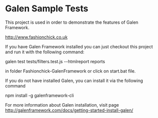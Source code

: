 <h1>Galen Sample Tests</h1>

This project is used in order to demonstrate the features of Galen Framework.

http://www.fashionchick.co.uk

If you have Galen Framework installed you can just checkout this project and run it with the following command:

galen test tests/filters.test.js --htmlreport reports

in folder Fashionchick-GalenFramework or click on start.bat file.

If you do not have installed Galen, you can install it via the following command

npm install -g galenframework-cli

For more information about Galen installation, visit page http://galenframework.com/docs/getting-started-install-galen/


